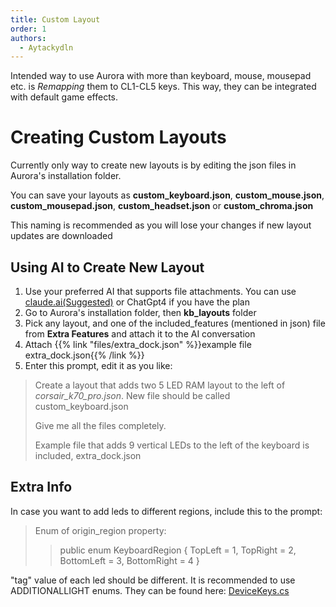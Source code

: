 ```yaml
---
title: Custom Layout
order: 1
authors:
  - Aytackydln
---
```


Intended way to use Aurora with more than keyboard, mouse, mousepad etc. is _Remapping_ them to CL1-CL5 keys.
This way, they can be integrated with default game effects.

# Creating Custom Layouts

Currently only way to create new layouts is by editing the json files in Aurora's installation folder.

You can save your layouts as **custom_keyboard.json**, **custom_mouse.json**,
**custom_mousepad.json**, **custom_headset.json** or **custom_chroma.json**

This naming is recommended as you will lose your changes if new layout updates are downloaded

## Using AI to Create New Layout

1. Use your preferred AI that supports file attachments. You can use [claude.ai(Suggested)](https://claude.ai/) or ChatGpt4 if you have the plan
2. Go to Aurora's installation folder, then **kb_layouts** folder
3. Pick any layout, and one of the included_features (mentioned in json) file from **Extra Features** and attach it to the AI conversation
4. Attach {{% link "files/extra_dock.json" %}}example file extra_dock.json{{% /link %}}
5. Enter this prompt, edit it as you like:
> Create a layout that adds two 5 LED RAM layout to the left of _corsair_k70_pro.json_.
> New file should be called custom_keyboard.json
> 
> Give me all the files completely.
> 
> Example file that adds 9 vertical LEDs to the left of the keyboard is included, extra_dock.json

## Extra Info

In case you want to add leds to different regions, include this to the prompt:

> Enum of origin_region property:
>>public enum KeyboardRegion
>>{
>>TopLeft = 1,
>>TopRight = 2,
>>BottomLeft = 3,
>>BottomRight = 4
>>}

"tag" value of each led should be different. It is recommended to use ADDITIONALLIGHT enums. They can be found here:
[DeviceKeys.cs](https://github.com/Aurora-RGB/Aurora/blob/master/Project-Aurora/AuroraCommon/Devices/DeviceKeys.cs)
